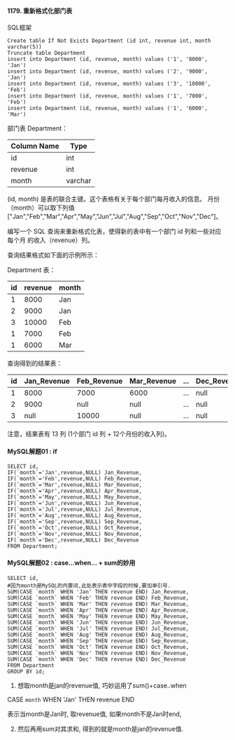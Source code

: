 ####  1179.  重新格式化部门表

SQL框架

```mysql
Create table If Not Exists Department (id int, revenue int, month varchar(5))
Truncate table Department
insert into Department (id, revenue, month) values ('1', '8000', 'Jan')
insert into Department (id, revenue, month) values ('2', '9000', 'Jan')
insert into Department (id, revenue, month) values ('3', '10000', 'Feb')
insert into Department (id, revenue, month) values ('1', '7000', 'Feb')
insert into Department (id, revenue, month) values ('1', '6000', 'Mar')
```

部门表 Department：

| Column Name | Type    |
| ----------- | ------- |
| id          | int     |
| revenue     | int     |
| month       | varchar |

(id, month) 是表的联合主键。这个表格有关于每个部门每月收入的信息。
月份（month）可以取下列值 ["Jan","Feb","Mar","Apr","May","Jun","Jul","Aug","Sep","Oct","Nov","Dec"]。

编写一个 SQL 查询来重新格式化表，使得新的表中有一个部门 id 列和一些对应 每个月 的收入（revenue）列。

查询结果格式如下面的示例所示：

Department 表：

| id   | revenue | month |
| ---- | ------- | ----- |
| 1    | 8000    | Jan   |
| 2    | 9000    | Jan   |
| 3    | 10000   | Feb   |
| 1    | 7000    | Feb   |
| 1    | 6000    | Mar   |

查询得到的结果表：

| id   | Jan_Revenue | Feb_Revenue | Mar_Revenue | ...  | Dec_Revenue |      |
| ---- | ----------- | ----------- | ----------- | ---- | ----------- | ---- |
| 1    | 8000        | 7000        | 6000        | ...  | null        |      |
| 2    | 9000        | null        | null        | ...  | null        |      |
| 3    | null        | 10000       | null        | ...  | null        |      |

注意，结果表有 13 列 (1个部门 id 列 + 12个月份的收入列)。

#### MySQL解题01  : if

```mysql
SELECT id,
IF(`month`='Jan',revenue,NULL) Jan_Revenue,
IF(`month`='Feb',revenue,NULL) Feb_Revenue,
IF(`month`='Mar',revenue,NULL) Mar_Revenue,
IF(`month`='Apr',revenue,NULL) Apr_Revenue,
IF(`month`='May',revenue,NULL) May_Revenue,
IF(`month`='Jun',revenue,NULL) Jun_Revenue,
IF(`month`='Jul',revenue,NULL) Jul_Revenue,
IF(`month`='Aug',revenue,NULL) Aug_Revenue,
IF(`month`='Sep',revenue,NULL) Sep_Revenue,
IF(`month`='Oct',revenue,NULL) Oct_Revenue,
IF(`month`='Nov',revenue,NULL) Nov_Revenue,
IF(`month`='Dec',revenue,NULL) Dec_Revenue
FROM Department;
```



#### MySQL解题02  :  case...when... + sum的妙用

```mysql
SELECT id,  
#因为month是MySQL的内置词,此处表示表中字段的时候,要加单引号.
SUM(CASE `month` WHEN 'Jan' THEN revenue END) Jan_Revenue,  
SUM(CASE `month` WHEN 'Feb' THEN revenue END) Feb_Revenue,
SUM(CASE `month` WHEN 'Mar' THEN revenue END) Mar_Revenue,
SUM(CASE `month` WHEN 'Apr' THEN revenue END) Apr_Revenue,
SUM(CASE `month` WHEN 'May' THEN revenue END) May_Revenue,
SUM(CASE `month` WHEN 'Jun' THEN revenue END) Jun_Revenue,
SUM(CASE `month` WHEN 'Jul' THEN revenue END) Jul_Revenue,
SUM(CASE `month` WHEN 'Aug' THEN revenue END) Aug_Revenue,
SUM(CASE `month` WHEN 'Sep' THEN revenue END) Sep_Revenue,
SUM(CASE `month` WHEN 'Oct' THEN revenue END) Oct_Revenue,
SUM(CASE `month` WHEN 'Nov' THEN revenue END) Nov_Revenue,
SUM(CASE `month` WHEN 'Dec' THEN revenue END) Dec_Revenue
FROM Department
GROUP BY id;
```

1)  想取month是jan的revenue值, 巧妙运用了sum()+case..when

CASE `month` WHEN 'Jan' THEN revenue END 

表示当month是Jan时, 取revenue值, 如果month不是Jan时end,

 2)  然后再用sum对其求和, 得到的就是month是jan的revenue值.







